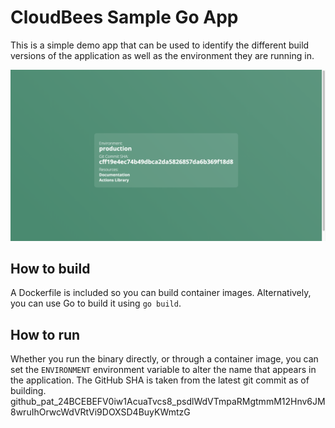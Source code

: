 # CloudBees Sample Go App

This is a simple demo app that can be used to identify the different build versions of the application as well as the environment they are running in.

![screenshot](./img/screenshot.png)

## How to build

A Dockerfile is included so you can build container images. Alternatively, you can use Go to build it using `go build`.

## How to run

Whether you run the binary directly, or through a container image, you can set the `ENVIRONMENT` environment variable to alter the name that appears in the application. The GitHub SHA is taken from the latest git commit as of building. 
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

